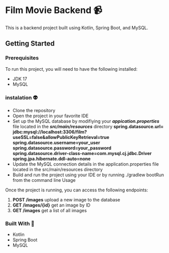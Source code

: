 # Film Movie Backend :video_camera:

This is a backend project built using Kotlin, Spring Boot, and MySQL.

## Getting Started
### Prerequisites

To run this project, you will need to have the following installed:
- JDK 17
- MySQL

### instalation :alien:
-  Clone the repository
-  Open the project in your favorite IDE
-  Set up the MySQL database by modifiying your  ***appication.properties***  file located in the  ***src/main/resources***  directory
<strong>spring.datasource.url= jdbc:mysql://localhost:3306/film?useSSL=false&allowPublicKeyRetrieval=true <br></strong>
<strong>      spring.datasource.username=your_user <br> </strong>
<strong>      spring.datasource.password=your_password <br></strong>
 <strong>     spring.datasource.driver-class-name=com.mysql.cj.jdbc.Driver <br></strong>
 <strong>     spring.jpa.hibernate.ddl-auto=none <br></strong>
- Update the MySQL connection details in the application.properties file located in the src/main/resources directory
-  Build and run the project using your IDE or by running ./gradlew bootRun from the command line
  Usage

Once the project is running, you can access the following endpoints:<br>

   1.   <strong>POST /images</strong>  upload a new image to the database <br>
   2.   <strong>GET /images/{id}</strong> get an image by ID<br>
   3.   <strong>GET /images</strong> get a list of all images<br>

###  Built With :leaves:
 -  Kotlin
 -  Spring Boot
 -  MySQL
